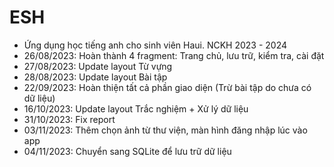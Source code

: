 # ESH
- Ứng dụng học tiếng anh cho sinh viên Haui. NCKH 2023 - 2024
- 26/08/2023: Hoàn thành 4 fragment: Trang chủ, lưu trữ, kiểm tra, cài đặt
- 27/08/2023: Update layout Từ vựng
- 28/08/2023: Update layout Bài tập
- 22/09/2023: Hoàn thiện tất cả phần giao diện (Trừ bài tập do chưa có dữ liệu)
- 16/10/2023: Update layout Trắc nghiệm + Xử lý dữ liệu
- 31/10/2023: Fix report
- 03/11/2023: Thêm chọn ảnh từ thư viện, màn hình đăng nhập lúc vào app
- 04/11/2023: Chuyển sang SQLite để lưu trữ dữ liệu
